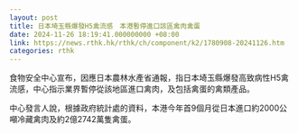 ```yaml
---
layout: post
title: 日本埼玉縣爆發H5禽流感　本港暫停進口該區禽肉禽蛋
date: 2024-11-26 18:19:41.000000000 +08:00
link: https://news.rthk.hk/rthk/ch/component/k2/1780908-20241126.htm
categories: rthk
---
```


食物安全中心宣布，因應日本農林水產省通報，指日本埼玉縣爆發高致病性H5禽流感，中心指示業界暫停從該地區進口禽肉，及包括禽蛋的禽類產品。

中心發言人說，根據政府統計處的資料，本港今年首9個月從日本進口約2000公噸冷藏禽肉及約2億2742萬隻禽蛋。
